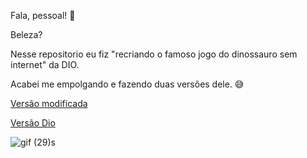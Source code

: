 Fala, pessoal! 🖖

Beleza?

Nesse repositorio eu fiz "recriando o famoso jogo do dinossauro sem internet" da DIO.

Acabei me empolgando e fazendo duas versões dele. 😅

[Versão modificada]()

[Versão Dio](https://github.com/MilenaCarecho/DinoGame/tree/main/DinoDio)

![gif (29)](https://user-images.githubusercontent.com/37448340/103976475-93486f80-5155-11eb-8e28-d353d22d60b2.gif)s


